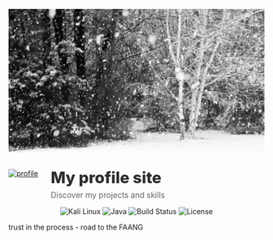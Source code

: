<div>
<p align="center">
  <img src="assets/My4Vd.gif" alt="Демо проекта" width="800">
</p>



<div style="display: flex; align-items: flex-start; gap: 25px; margin-top: 30px;">
    <div>
        <a href="https://rootmarkexe.github.io/Mkrtchyan-Mark/">
            <img src="https://raw.githubusercontent.com/rootmarkexe/Mkrtchyan-Mark/main/Dribbble shot HD - 1.png" alt="profile" width="200"/>
        </a>
    </div>
    <div style="align-self: center;">
        <p style="font-family: -apple-system, BlinkMacSystemFont, 'Segoe UI', Roboto, sans-serif; 
                   font-weight: 800; 
                   font-size: 2.2em;
                   color: #2d2d2d;
                   margin: 0;
                   line-height: 1.1;">My profile site</p>
        <p style="font-family: -apple-system, BlinkMacSystemFont, 'Segoe UI', Roboto, sans-serif;
                 color: #666;
                 margin: 8px 0 0 0;
                 font-size: 1.1em;
                 font-weight: 400;">Discover my projects and skills</p>
    </div>
</div>

<p align="center">

  <img src="https://img.shields.io/badge/OS-Kali%20Linux-blue?logo=linux&style=for-the-badge" alt="Kali Linux">
  <img src="https://img.shields.io/badge/Language-Java-orange?logo=java&style=for-the-badge" alt="Java">


  <img src="https://img.shields.io/badge/build-passing-brightgreen?style=for-the-badge" alt="Build Status">


  <img src="https://img.shields.io/badge/License-MIT-blue?style=for-the-badge" alt="License">

</p>
trust in the process - road to the FAANG
</div>
